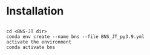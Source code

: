 # Installation 
## <Windows>
```
cd <BNS-JT dir>
conda env create --name bns --file BNS_JT_py3.9.yml
activate the environment
conda activate bns
```
